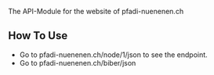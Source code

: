 The API-Module for the website of pfadi-nuenenen.ch

How To Use
-------------------------
* Go to pfadi-nuenenen.ch/node/1/json to see the endpoint.
* Go to pfadi-nuenenen.ch/biber/json